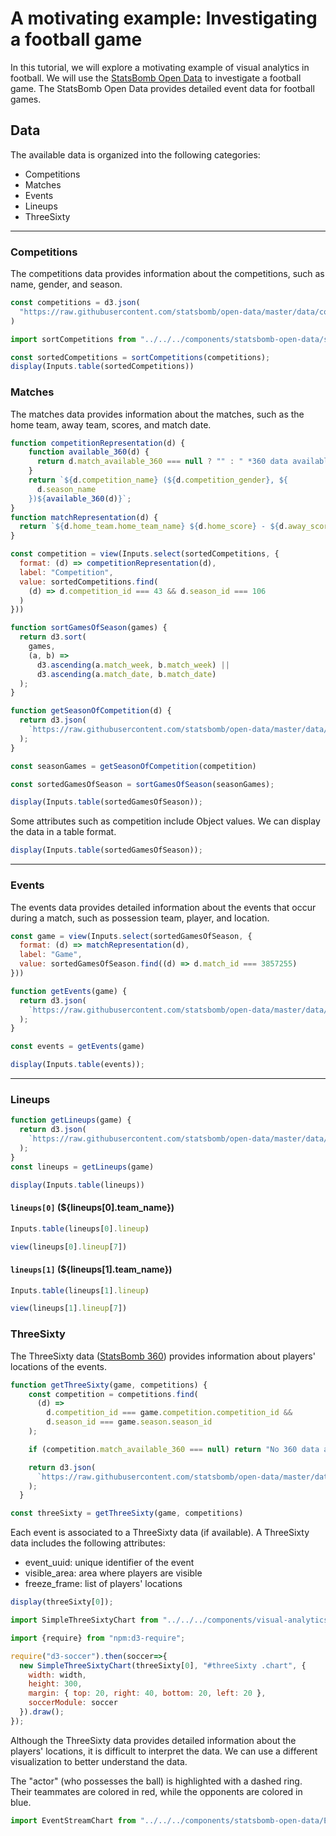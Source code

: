 # A motivating example: Investigating a football game

In this tutorial, we will explore a motivating example of visual analytics in football. We will use the [StatsBomb Open Data](https://github.com/statsbomb/open-data) to investigate a football game. The StatsBomb Open Data provides detailed event data for football games.


## Data

The available data is organized into the following categories:

- Competitions
- Matches
- Events
- Lineups
- ThreeSixty

---

### Competitions

The competitions data provides information about the competitions, such as name, gender, and season.

```js
const competitions = d3.json(
  "https://raw.githubusercontent.com/statsbomb/open-data/master/data/competitions.json"
)
```

```js
import sortCompetitions from "../../../components/statsbomb-open-data/statsbomb.js";
```

```js
const sortedCompetitions = sortCompetitions(competitions);
display(Inputs.table(sortedCompetitions))
```

### Matches

The matches data provides information about the matches, such as the home team, away team, scores, and match date.


```js
function competitionRepresentation(d) {
    function available_360(d) {
      return d.match_available_360 === null ? "" : " *360 data available";
    }
    return `${d.competition_name} (${d.competition_gender}, ${
      d.season_name
    })${available_360(d)}`;
}
function matchRepresentation(d) {
  return `${d.home_team.home_team_name} ${d.home_score} - ${d.away_score} ${d.away_team.away_team_name} (Week ${d.match_week}, ${d.match_date})`;
}
```

```js
const competition = view(Inputs.select(sortedCompetitions, {
  format: (d) => competitionRepresentation(d),
  label: "Competition",
  value: sortedCompetitions.find(
    (d) => d.competition_id === 43 && d.season_id === 106
  )
}))
```

```js
function sortGamesOfSeason(games) {
  return d3.sort(
    games,
    (a, b) =>
      d3.ascending(a.match_week, b.match_week) ||
      d3.ascending(a.match_date, b.match_date)
  );
}
```

```js
function getSeasonOfCompetition(d) {
  return d3.json(
    `https://raw.githubusercontent.com/statsbomb/open-data/master/data/matches/${d.competition_id}/${d.season_id}.json`
  );
}
```

```js
const seasonGames = getSeasonOfCompetition(competition)
```

```js
const sortedGamesOfSeason = sortGamesOfSeason(seasonGames);
```

```js
display(Inputs.table(sortedGamesOfSeason));
```

Some attributes such as competition include Object values. We can display the data in a table format.

```js
display(Inputs.table(sortedGamesOfSeason));
```

---

### Events

The events data provides detailed information about the events that occur during a match, such as possession team, player, and location.

```js
const game = view(Inputs.select(sortedGamesOfSeason, {
  format: (d) => matchRepresentation(d),
  label: "Game",
  value: sortedGamesOfSeason.find((d) => d.match_id === 3857255)
}))
```

```js
function getEvents(game) {
  return d3.json(
    `https://raw.githubusercontent.com/statsbomb/open-data/master/data/events/${game.match_id}.json`
  );
}
```

```js
const events = getEvents(game)
```


```js
display(Inputs.table(events));
```

---

### Lineups

```js
function getLineups(game) {
  return d3.json(
    `https://raw.githubusercontent.com/statsbomb/open-data/master/data/lineups/${game.match_id}.json`
  );
}
const lineups = getLineups(game)
```


```js
display(Inputs.table(lineups))
```

#### `lineups[0]` (${lineups[0].team_name})

```js
Inputs.table(lineups[0].lineup)
```

```js
view(lineups[0].lineup[7])
```

#### `lineups[1]` (${lineups[1].team_name})


```js
Inputs.table(lineups[1].lineup)
```

```js
view(lineups[1].lineup[7])
```


### ThreeSixty

The ThreeSixty data ([StatsBomb 360](https://statsbomb.com/what-we-do/soccer-data/360-2/)) provides information about players' locations of the events.

```js
function getThreeSixty(game, competitions) {
    const competition = competitions.find(
      (d) =>
        d.competition_id === game.competition.competition_id &&
        d.season_id === game.season.season_id
    );

    if (competition.match_available_360 === null) return "No 360 data available";

    return d3.json(
      `https://raw.githubusercontent.com/statsbomb/open-data/master/data/three-sixty/${game.match_id}.json`
    );
  }
```

```js
const threeSixty = getThreeSixty(game, competitions)
```

Each event is associated to a ThreeSixty data (if available). A ThreeSixty data includes the following attributes:

- event_uuid: unique identifier of the event
- visible_area: area where players are visible
- freeze_frame: list of players' locations

```js
display(threeSixty[0]);
```

```js
import SimpleThreeSixtyChart from "../../../components/visual-analytics/football/SimpleThreeSixty.js";
```



```js
import {require} from "npm:d3-require";
```


```js
require("d3-soccer").then(soccer=>{
  new SimpleThreeSixtyChart(threeSixty[0], "#threeSixty .chart", {
    width: width,
    height: 300,
    margin: { top: 20, right: 40, bottom: 20, left: 20 },
    soccerModule: soccer
  }).draw();
});
```

Although the ThreeSixty data provides detailed information about the players' locations, it is difficult to interpret the data. We can use a different visualization to better understand the data.



<div id="threeSixty">
  <div class="chart"></div>
</div>

The "actor" (who possesses the ball) is highlighted with a dashed ring. Their teammates are colored in red, while the opponents are colored in blue.

```js
import EventStreamChart from "../../../components/statsbomb-open-data/EventStreamChart.js";
```
